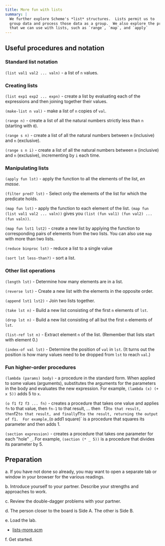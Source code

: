 ```yaml
---
title: More fun with lists
summary: |
  We further explore Scheme's *list* structures.  Lists permit us to
  group data and process those data as a group.  We also explore the procedures
  that we can use with lists, such as `range`, `map`, and `apply`
---
```


## Useful procedures and notation

### Standard list notation

`(list val1 val2 ... valn)` - a list of `n` values.

### Creating lists

`(list exp1 exp2 ... expn)` - create a list by evaluating each of the
expressions and then joining together their values.

`(make-list n val)` - make a list of `n` copies of `val`.

`(range n)` - create a list of all the natural numbers strictly less
than `n` (starting with `0`).

`(range s n)` - create a list of all the natural numbers between `m`
(inclusive) and `n` (exclusive).

`(range s n i)` - create a list of all the natural numbers between `m`
(inclusive) and `n` (exclusive), incrementing by `i` each time.

### Manipulating lists

`(apply fun lst)` - apply the function to all the elements of the
list, _en masse_.

`(filter pred? lst)` - Select only the elements of the list for
which the predicate holds.

`(map fun lst)` - apply the function to each element of the list.
`(map fun (list val1 val2 ... valn))` gives you
`(list (fun val1) (fun val2) ... (fun valn))`.

`(map fun lst1 lst2)` - create a new list by applying the function to
corresponding pairs of elements from the two lists.  You can also use
`map` with more than two lists.

`(reduce binproc lst)` - reduce a list to a single value

`(sort lst less-than?)` - sort a list. 

### Other list operations

`(length lst)` - Determine how many elements are in a list.

`(reverse lst)` - Create a new list with the elements in the opposite
order.

`(append lst1 lst2)` - Join two lists together.

`(take lst n)` - Build a new list consisting of the first `n` elements
of `lst`.

`(drop lst n)` - Build a new list consisting of all but the first `n` 
elements of `lst`.

`(list-ref lst n)` - Extract element `n` of the list.  (Remember that
lists start with element 0.)

`(index-of val lst)` - Determine the position of `val` in `lst`.  (It
turns out the position is how many values need to be dropped
from `lst` to reach `val`.)

### Fun higher-order procedures

`(lambda (params) body)` - a procedure in the standard form.  When applied to some values (arguments), substitutes the arguments for the parameters in the body and evaluates the new expression.  For example, `(lambda (x) (+ x 5))` adds 5 to `x`.

`(o f1 f2 f3 ... fn)` - creates a procedure that takes one value and applies `fn` to that value, then `fn-1` to that result, ... then ` `f3` to that result, then `f2` to that result, and finally `f1` to the result, returning the output of f1.  For example, `(o add1 square)` is a procedure that squares its parameter and then adds 1.

`(section expression)` - creates a procedure that takes one parameter for each "hole" `_`.  For example, `(section (* _ 5))` is a procedure that divides its parameter by 5.

## Preparation

a. If you have not done so already, you may want to open a
separate tab or window in your browser for the various readings.

b. Introduce yourself to your partner.  Describe your strengths and
approaches to work.

c. Review the double-dagger problems with your partner.

d. The person closer to the board is Side A.  The other is Side B.

e. Load the lab.

* [lists-more.scm](../code/labs/lists-more.scm)

f. Get started.
